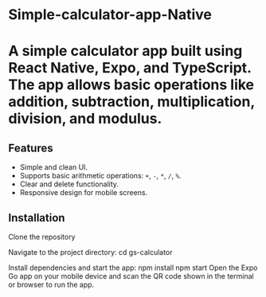# Simple-calculator-app-Native

# A simple calculator app built using **React Native**, **Expo**, and **TypeScript**. The app allows basic operations like addition, subtraction, multiplication, division, and modulus.

## Features

- Simple and clean UI.
- Supports basic arithmetic operations: `+`, `-`, `*`, `/`, `%`.
- Clear and delete functionality.
- Responsive design for mobile screens.

  
## Installation

Clone the repository

Navigate to the project directory:
cd gs-calculator

Install dependencies and start the app:
npm install
npm start
Open the Expo Go app on your mobile device and scan the QR code shown in the terminal or browser to run the app.
